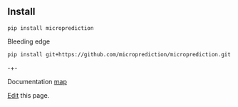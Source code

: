 ## Install

    pip install microprediction

Bleeding edge

    pip install git+https://github.com/microprediction/microprediction.git

-+-

Documentation [map](https://microprediction.github.io/microprediction/map.html)
  
[Edit](https://github.com/microprediction/microprediction/blob/master/docs/install.md) this page. 


